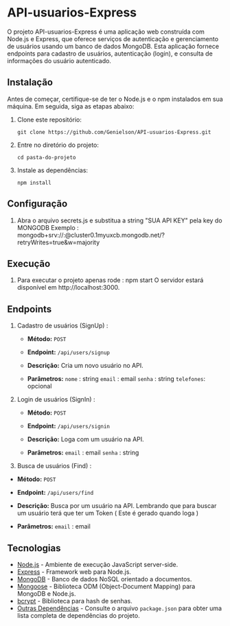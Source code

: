 # API-usuarios-Express

O projeto API-usuarios-Express é uma aplicação web construída com Node.js e Express, que oferece serviços de autenticação e gerenciamento de usuários usando um banco de dados MongoDB. Esta aplicação fornece endpoints para cadastro de usuários, autenticação (login), e consulta de informações do usuário autenticado.

## Instalação

Antes de começar, certifique-se de ter o Node.js e o npm instalados em sua máquina. Em seguida, siga as etapas abaixo:

1. Clone este repositório:

   ```
   git clone https://github.com/Genielson/API-usuarios-Express.git
   ```

2. Entre no diretório do projeto:

    ```
    cd pasta-do-projeto 
   ```

3. Instale as dependências:

     ```
     npm install
     ```

## Configuração 

1. Abra o arquivo secrets.js e substitua a string "SUA API KEY" pela key do MONGODB
   Exemplo : mongodb+srv://<seu-usuario>:<sua-senha>@cluster0.1myuxcb.mongodb.net/<seu-banco-de-dados>?retryWrites=true&w=majority

## Execução 

1. Para executar o projeto apenas rode :  npm start
   O servidor estará disponível em http://localhost:3000.

## Endpoints 

1. Cadastro de usuários (SignUp) : 

   - **Método:** `POST`
   - **Endpoint:** `/api/users/signup`
   - **Descrição:** Cria um novo usuário no API.

   - **Parâmetros:** 
        `nome` : string
        `email` : email
        `senha` : string
        `telefones`: opcional



2. Login de usuários (SignIn) : 

   - **Método:** `POST`
   - **Endpoint:** `/api/users/signin`
   - **Descrição:** Loga com um usuário na API.

   - **Parâmetros:** 
        `email` : email
        `senha` : string


3.  Busca de usuários (Find) : 

   - **Método:** `POST`
   - **Endpoint:** `/api/users/find`
   - **Descrição:** Busca por um usuário na API. Lembrando que para buscar um usuário terá que ter um Token ( Este é gerado quando loga ) 

   - **Parâmetros:** 
        `email` : email


## Tecnologias 

- [Node.js](https://nodejs.org/) - Ambiente de execução JavaScript server-side.
- [Express](https://expressjs.com/) - Framework web para Node.js.
- [MongoDB](https://www.mongodb.com/) - Banco de dados NoSQL orientado a documentos.
- [Mongoose](https://mongoosejs.com/) - Biblioteca ODM (Object-Document Mapping) para MongoDB e Node.js.
- [bcrypt](https://www.npmjs.com/package/bcrypt) - Biblioteca para hash de senhas.
- [Outras Dependências](./package.json) - Consulte o arquivo `package.json` para obter uma lista completa de dependências do projeto.
       





   
   
